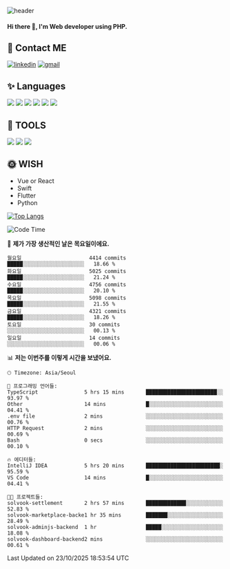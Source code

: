![header](https://capsule-render.vercel.app/api?type=waving&color=auto&height=300&section=header&text=Elin&fontSize=90&animation=twinkling)

#### Hi there 👋, I'm <b>Web developer</b> using PHP. ####

<!--
- 🔭 I’m currently working on Uniwill
- 🌱 I’m currently learning Vue or React or Python.
-->

<!---#### I am PHP developer --->

## 💌 Contact ME ###
[<img src='https://img.shields.io/badge/-EunjiKo-%230A66C2?style=flat-square&logo=LinkedIn&logoColor=white' alt='linkedin'>](https://www.linkedin.com/in/https://www.linkedin.com/in/eunji-ko-00a907164//)  [<img src='https://img.shields.io/badge/-einee214%40gmail.com-%23EA4335?style=flat-square&logo=Gmail&logoColor=white' alt='gmail'>](einee214@gmail.com)  


## ✨ Languages
<img src='https://img.shields.io/badge/-PHP-%23777BB4?style=for-the-badge&logo=PHP&logoColor=white'> <img src='https://img.shields.io/badge/-Laravel-%23FF2D20?style=for-the-badge&logo=Laravel&logoColor=white'> <img src='https://img.shields.io/badge/Jquery-%230769AD?style=for-the-badge&logo=Jquery&logoColor=white'> <img src='https://img.shields.io/badge/CSS3-%231572B6?style=for-the-badge&logo=CSS3&logoColor=white'> <img src='https://img.shields.io/badge/Bootstrap-%237952B3?style=for-the-badge&logo=Bootstrap&logoColor=white' > <img src='https://img.shields.io/badge/MySQL-%234479A1?style=for-the-badge&logo=MySQL&logoColor=white' >

## 🌷 TOOLS
<img src='https://img.shields.io/badge/PHPSTORM-%23000000?style=for-the-badge&logo=PhpStorm&logoColor=white' > <img src='https://img.shields.io/badge/GitLab-%23FCA121?style=for-the-badge&logo=GitLab&logoColor=white' > <img src='https://img.shields.io/badge/GitHub-%23181717?style=for-the-badge&logo=GitHub&logoColor=white'>


## 🌞 WISH
- Vue or React
- Swift
- Flutter
- Python


[![Top Langs](https://github-readme-stats.vercel.app/api/top-langs/?username=ein214&layout=compact)](https://github.com/anuraghazra/github-readme-stats)

<!--START_SECTION:waka-->
![Code Time](http://img.shields.io/badge/Code%20Time-4%2C522%20hrs%2037%20mins-blue)

📅 **제가 가장 생산적인 날은 목요일이에요.** 

```text
월요일                      4414 commits        █████░░░░░░░░░░░░░░░░░░░░   18.66 % 
화요일                      5025 commits        █████░░░░░░░░░░░░░░░░░░░░   21.24 % 
수요일                      4756 commits        █████░░░░░░░░░░░░░░░░░░░░   20.10 % 
목요일                      5098 commits        █████░░░░░░░░░░░░░░░░░░░░   21.55 % 
금요일                      4321 commits        █████░░░░░░░░░░░░░░░░░░░░   18.26 % 
토요일                      30 commits          ░░░░░░░░░░░░░░░░░░░░░░░░░   00.13 % 
일요일                      14 commits          ░░░░░░░░░░░░░░░░░░░░░░░░░   00.06 % 
```


📊 **저는 이번주를 이렇게 시간을 보냈어요.** 

```text
🕑︎ Timezone: Asia/Seoul

💬 프로그래밍 언어들: 
TypeScript               5 hrs 15 mins       ███████████████████████░░   93.97 % 
Other                    14 mins             █░░░░░░░░░░░░░░░░░░░░░░░░   04.41 % 
.env file                2 mins              ░░░░░░░░░░░░░░░░░░░░░░░░░   00.76 % 
HTTP Request             2 mins              ░░░░░░░░░░░░░░░░░░░░░░░░░   00.69 % 
Bash                     0 secs              ░░░░░░░░░░░░░░░░░░░░░░░░░   00.10 % 

🔥 에디터들: 
IntelliJ IDEA            5 hrs 20 mins       ████████████████████████░   95.59 % 
VS Code                  14 mins             █░░░░░░░░░░░░░░░░░░░░░░░░   04.41 % 

🐱‍💻 프로젝트들: 
solvook-settlement       2 hrs 57 mins       █████████████░░░░░░░░░░░░   52.83 % 
solvook-marketplace-backe1 hr 35 mins        ███████░░░░░░░░░░░░░░░░░░   28.49 % 
solvook-adminjs-backend  1 hr                █████░░░░░░░░░░░░░░░░░░░░   18.08 % 
solvook-dashboard-backend2 mins              ░░░░░░░░░░░░░░░░░░░░░░░░░   00.61 % 
```


 Last Updated on 23/10/2025 18:53:54 UTC
<!--END_SECTION:waka-->

<!---![GitHub stats](https://github-readme-stats.vercel.app/api?username=ein214&show_icons=true&theme=dracula)  --->




